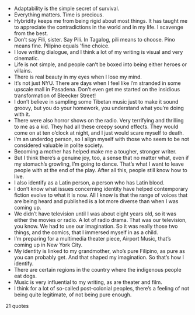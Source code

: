  - Adaptability is the simple secret of survival.
 - Everything matters. Time is precious.
 - Hybridity keeps me from being rigid about most things. It has taught me to appreciate the contradictions in the world and in my life. I scavenge from the best.
 - Don’t say Fili, sister. Say Pili. In Tagalog, pili means to choose. Pino means fine. Pilipino equals ’fine choice.
 - I love writing dialogue, and I think a lot of my writing is visual and very cinematic.
 - Life is not simple, and people can’t be boxed into being either heroes or villains.
 - There is real beauty in my eyes when I lose my mind.
 - It’s not just NYU. There are days when I feel like I’m stranded in some upscale mall in Pasadena. Don’t even get me started on the insidious transformation of Bleecker Street!
 - I don’t believe in sampling some Tibetan music just to make it sound groovy, but you do your homework, you understand what you’re doing with it.
 - There were also horror shows on the radio. Very terrifying and thrilling to me as a kid. They had all these creepy sound effects. They would come on at ten o’clock at night, and I just would scare myself to death.
 - I’m an underdog person, so I align myself with those who seem to be not considered valuable in polite society.
 - Becoming a mother has helped make me a tougher, stronger writer.
 - But I think there’s a genuine joy, too, a sense that no matter what, even if my stomach’s growling, I’m going to dance. That’s what I want to leave people with at the end of the play. After all this, people still know how to live.
 - I also identify as a Latin person, a person who has Latin blood.
 - I don’t know what issues concerning identity have helped contemporary fiction evolve to what it is now. All I know is that the range of voices that are being heard and published is a lot more diverse than when I was coming up.
 - We didn’t have television until I was about eight years old, so it was either the movies or radio. A lot of radio drama. That was our television, you know. We had to use our imagination. So it was really those two things, and the comics, that I immersed myself in as a child.
 - I’m preparing for a multimedia theater piece, Airport Music, that’s coming up in New York City.
 - My identity is linked to my grandmother, who’s pure Filipino, as pure as you can probably get. And that shaped my imagination. So that’s how I identify.
 - There are certain regions in the country where the indigenous people eat dogs.
 - Music is very influential to my writing, as are theater and film.
 - I think for a lot of so-called post-colonial peoples, there’s a feeling of not being quite legitimate, of not being pure enough.

21 quotes